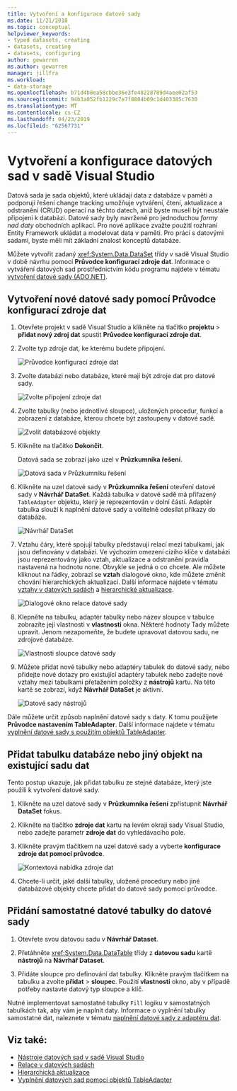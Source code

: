 ```yaml
---
title: Vytvoření a konfigurace datové sady
ms.date: 11/21/2018
ms.topic: conceptual
helpviewer_keywords:
- typed datasets, creating
- datasets, creating
- datasets, configuring
author: gewarren
ms.author: gewarren
manager: jillfra
ms.workload:
- data-storage
ms.openlocfilehash: b71d4b8ea58cbbe36e3fe48228789d4aee02af53
ms.sourcegitcommit: 94b3a052fb1229c7e7f8804b09c1d403385c7630
ms.translationtype: MT
ms.contentlocale: cs-CZ
ms.lasthandoff: 04/23/2019
ms.locfileid: "62567731"
---
```

# <a name="create-and-configure-datasets-in-visual-studio"></a>Vytvoření a konfigurace datových sad v sadě Visual Studio

Datová sada je sada objektů, které ukládají data z databáze v paměti a podporují řešení change tracking umožňuje vytváření, čtení, aktualizace a odstranění (CRUD) operací na těchto datech, aniž byste museli být neustále připojeni k databázi. Datové sady byly navržené pro jednoduchou *formy nad daty* obchodních aplikací. Pro nové aplikace zvažte použití rozhraní Entity Framework ukládat a modelovat data v paměti. Pro práci s datovými sadami, byste měli mít základní znalost konceptů databáze.

Můžete vytvořit zadaný <xref:System.Data.DataSet> třídy v sadě Visual Studio v době návrhu pomocí **Průvodce konfigurací zdroje dat**. Informace o vytváření datových sad prostřednictvím kódu programu najdete v tématu [vytvoření datové sady (ADO.NET)](/dotnet/framework/data/adonet/dataset-datatable-dataview/creating-a-dataset).

## <a name="create-a-new-dataset-by-using-the-data-source-configuration-wizard"></a>Vytvoření nové datové sady pomocí Průvodce konfigurací zdroje dat

1. Otevřete projekt v sadě Visual Studio a klikněte na tlačítko **projektu** > **přidat nový zdroj dat** spustit **Průvodce konfigurací zdroje dat**.

2. Zvolte typ zdroje dat, ke kterému budete připojení.

     ![Průvodce konfigurací zdroje dat](../data-tools/media/data-source-configuration-wizard.png)

3. Zvolte databázi nebo databáze, které mají být zdroje dat pro datové sady.

     ![Zvolte připojení zdroje dat](../data-tools/media/data-source-choose-a-connection.png)

4. Zvolte tabulky (nebo jednotlivé sloupce), uložených procedur, funkcí a zobrazení z databáze, kterou chcete být zastoupeny v datové sadě.

     ![Zvolit databázové objekty](../data-tools/media/raddata-chose-objects.png)

5. Klikněte na tlačítko **Dokončit**.

   Datová sada se zobrazí jako uzel v **Průzkumníka řešení**.

   ![Datová sada v Průzkumníku řešení](../data-tools/media/dataset-in-solution-explorer.png)

6. Klikněte na uzel datové sady v **Průzkumníka řešení** otevření datové sady v **Návrhář DataSet**. Každá tabulka v datové sadě má přiřazený `TableAdapter` objektu, který je reprezentován v dolní části. Adaptér tabulka slouží k naplnění datové sady a volitelně odesílat příkazy do databáze.

   ![Návrhář DataSet](../data-tools/media/dataset-designer.png)

7. Vztahu čáry, které spojují tabulky představují relací mezi tabulkami, jak jsou definovány v databázi. Ve výchozím omezení cizího klíče v databázi jsou reprezentovány jako vztah, aktualizace a odstranění pravidla nastavená na hodnotu none. Obvykle se jedná o co chcete. Ale můžete kliknout na řádky, zobrazí se **vztah** dialogové okno, kde můžete změnit chování hierarchických aktualizací. Další informace najdete v tématu [vztahy v datových sadách](../data-tools/relationships-in-datasets.md) a [hierarchické aktualizace](../data-tools/hierarchical-update.md).

     ![Dialogové okno relace datové sady](../data-tools/media/raddata-relation-dialog.png)

8. Klepněte na tabulku, adaptér tabulky nebo název sloupce v tabulce zobrazíte její vlastnosti v **vlastnosti** okna. Některé hodnoty Tady můžete upravit. Jenom nezapomeňte, že budete upravovat datovou sadu, ne zdrojové databáze.

     ![Vlastnosti sloupce datové sady](../data-tools/media/dataset-column-properties.png)

9. Můžete přidat nové tabulky nebo adaptéry tabulek do datové sady, nebo přidejte nové dotazy pro existující adaptéry tabulek nebo zadejte nové vztahy mezi tabulkami přetažením položky z **nástrojů** kartu. Na této kartě se zobrazí, když **Návrhář DataSet** je aktivní.

     ![Datové sady nástrojů](../data-tools/media/raddata-dataset-toolbox.png)

Dále můžete určit způsob naplnění datové sady s daty. K tomu použijete **Průvodce nastavením TableAdapter**. Další informace najdete v tématu [vyplnění datové sady s použitím objektů TableAdapter](../data-tools/fill-datasets-by-using-tableadapters.md).

## <a name="add-a-database-table-or-other-object-to-an-existing-dataset"></a>Přidat tabulku databáze nebo jiný objekt na existující sadu dat

Tento postup ukazuje, jak přidat tabulku ze stejné databáze, který jste použili k vytvoření datové sady.

1. Klikněte na uzel datové sady v **Průzkumníka řešení** zpřístupnit **Návrhář DataSet** fokus.

2. Klikněte na tlačítko **zdroje dat** kartu na levém okraji sady Visual Studio, nebo zadejte parametr **zdroje dat** do vyhledávacího pole.

3. Klikněte pravým tlačítkem na uzel datové sady a vyberte **konfigurace zdroje dat pomocí průvodce**.

     ![Kontextová nabídka zdroje dat](../data-tools/media/data-source-context-menu.png)

4. Chcete-li určit, jaké další tabulky, uložené procedury nebo jiné databázové objekty chcete přidat do datové sady pomocí průvodce.

## <a name="add-a-stand-alone-data-table-to-a-dataset"></a>Přidání samostatné datové tabulky do datové sady

1. Otevřete svou datovou sadu v **Návrhář Dataset**.

2. Přetáhněte <xref:System.Data.DataTable> třídy z **datovou sadu** kartě **nástrojů** na **Návrhář Dataset**.

3. Přidáte sloupce pro definování dat tabulky. Klikněte pravým tlačítkem na tabulku a zvolte **přidat** > **sloupec**. Použití **vlastnosti** okno, aby v případě potřeby nastavte datový typ sloupce a klíč.

Nutné implementovat samostatné tabulky `Fill` logiku v samostatných tabulkách tak, aby vám je naplnit daty. Informace o vyplnění tabulky samostatné dat, naleznete v tématu [naplnění datové sady z adaptéru dat](/dotnet/framework/data/adonet/populating-a-dataset-from-a-dataadapter).

## <a name="see-also"></a>Viz také:

- [Nástroje datových sad v sadě Visual Studio](../data-tools/dataset-tools-in-visual-studio.md)
- [Relace v datových sadách](../data-tools/relationships-in-datasets.md)
- [Hierarchická aktualizace](../data-tools/hierarchical-update.md)
- [Vyplnění datových sad pomocí objektů TableAdapter](../data-tools/fill-datasets-by-using-tableadapters.md)